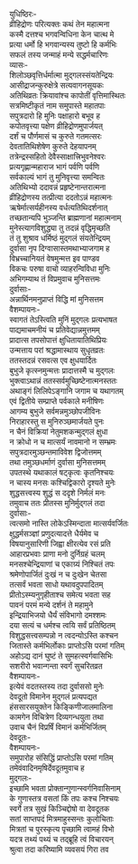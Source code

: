 युधिष्ठिरः-  
व्रीहिद्रोणः परित्यक्तः कथं तेन महात्मना  
कस्मै दत्तश्च भगवन्विधिना केन चात्थ मे  
प्रत्या धर्मो हि भगवान्यस्य तुष्टो हि कर्मभिः  
सफलं तस्य जन्माहं मन्ये सद्धर्मचारिणः  
व्यासः-  
शिलोञ्छवृत्तिर्धर्मात्मा मुद्गलस्संयतेन्द्रियः  
आसीद्राजन्कुरुक्षेत्रे सत्यवागनसूयकः  
अतिथिव्रतः क्रियावांश्च कापोतीं वृत्तिमास्थितः  
सत्रमिष्टीकृतं नाम समुपास्ते महातपाः  
सपुत्रदारो हि मुनिः पक्षाहारो बभूव ह  
कपोतवृत्त्या पक्षेण व्रीहिद्रोणमुपार्जयत्  
दर्शं च पौर्णमासं च कुरुते गतमत्सरः  
देवतातिथिशेषेण कुरुते देहयापनम्  
तत्रेन्द्रस्सहितो देवैस्साक्षात्त्रिभुवनेश्वरः  
प्रत्यगृह्णान्महाराज भागं पर्वणि पर्वणि  
सर्वकाल्यं भागं तु मुनिवृत्त्या समन्वितः  
अतिथिभ्यो ददावन्नं प्रहृष्टेनान्तरात्मना  
व्रीहिद्रोणस्य तत्प्रीत्या ददतोऽन्नं महात्मनः  
ऋषेर्मात्सर्यहीनस्य वर्धत्यतिथिदर्शनात्  
तच्छतान्यपि भुञ्जन्ति ब्राह्मणानां महात्मनाम्  
मुनेस्त्यागविशुद्ध्या तु तदन्नं वृद्धिमृच्छति  
तं तु शुश्राव धर्मिष्ठं मुद्गलं संयतेन्द्रियम्  
दुर्वासा नृप दिग्वासास्तमथाभ्याजगाम ह  
विभ्रच्चानियतं वेषमुन्मत्त इव पाण्डव  
विकचः परुषा वाचो व्याहरन्विविधा मुनिः  
अभिगम्याथ तं विप्रमुवाच मुनिसत्तमः  
दुर्वासाः-  
अन्नार्थिनमनुप्राप्तं विद्धि मां मुनिसत्तम  
वैशम्पायनः-  
स्वागतं तेऽस्त्विति मुनिं मुद्गलः प्रत्यभाषत  
पाद्यमाचमनीयं च प्रतिवेद्यान्नमुत्तमम्  
प्रादात्स तपसोपात्तं क्षुधितायातिथिप्रियः  
उन्मत्ताय परां श्रद्धामास्थाय सुधृतव्रतः  
ततस्तदन्नं रसवत्स एव क्षुधयार्दितः  
बुभुजे कृत्स्नमुन्मत्तः प्रादात्तस्मै च मुद्गलः  
भुक्त्वाऽथान्नं ततस्सर्वमुच्छिष्टेनात्मनस्ततः  
अथाङ्गं लिलिपेऽङ्गानि जगाम च यथागतम्  
एवं द्वितीये सम्प्राप्ते पर्वकाले मनीषिणः  
आगम्य बुभुजे सर्वमन्नमुञ्छोपजीविनः  
निराहारस्तु स मुनिरुञ्छमार्जयते पुनः  
न चैनं विक्रियां नेतुमशकन्मुद्गलं क्षुधा  
न क्रोधो न च मात्सर्यं नावमानो न सम्भ्रमः  
सपुत्रदारमुञ्छन्तमाविवेश द्विजोत्तमम्  
तथा तमुञ्छधर्माणं दुर्वासा मुनिसत्तमम्  
उपतस्थे यथाकालं षट्कृत्वः कृतनिश्चयः  
न चास्य मनसः कश्चिद्विकारो दृश्यते मुनेः  
शुद्धसत्त्वस्य शुद्धं स ददृशे निर्मलं मनः  
तमुवाच ततः प्रीतस्स मुनिर्मुद्गलं तदा  
दुर्वासाः-  
त्वत्समो नास्ति लोकेऽस्मिन्दाता मात्सर्यवर्जितः  
क्षुद्धर्मसञ्ज्ञां प्रणुदत्यादत्ते धैर्यमेव च  
विषयानुसारिणी जिह्वा क्षीरत्येव रसं प्रति  
आहारप्रभवाः प्राणा मनो दुर्निग्रहं चलम्  
मनसश्चेन्द्रियाणां च एकाग्र्यं निश्चितं तपः  
श्रमेणोपार्जितं दुःखं न च दुःखेन चेतसा  
तत्सर्वं भवता साधो यथावदुपपादितम्  
प्रीतोऽस्म्यनुगृहीताश्च समेत्य भवता सह  
पावनं परमं मन्ये दर्शनं ते महामुने  
इन्द्रियाभिजयो धैर्यं संविभागो दमश्शमः  
दया सत्यं च धर्मश्च त्वयि सर्वं प्रतिष्ठितम्  
विशुद्धसत्त्वसम्पन्नो न त्वदन्योऽस्ति कश्चन  
जितास्ते कर्मभिर्लोकाः प्राप्तोऽसि परमां गतिम्  
अहोऽद्य दानं घुष्टं ते सुमहत्स्वर्गवासिभिः  
सशरीरो भवान्गन्ता स्वर्गं सुचरितव्रत  
वैशम्पायनः-  
इत्येवं वदतस्तस्य तदा दुर्वाससो मुनेः  
देवदूतो विमानेन मुद्गलं प्रत्यपद्यत  
हंससारसयुक्तेन किङ्किणीजालमालिना  
कामगेन विचित्रेण दिव्यगन्धयुता तथा  
उवाच चैनं विप्रर्षिं विमानं कर्मभिर्जितम्  
देवदूतः-  
वैशम्पायनः-  
समुपारोह संसिद्धिं प्राप्तोऽसि परमां गतिम्  
तमेवंवादिनमृषिर्देवदूतमुवाच ह  
मुद्गलः-  
इच्छामि भवता प्रोक्तान्गुणान्स्वर्गनिवासिनाम्  
के गुणास्तत्र वसतां किं तपः कश्च निश्चयः  
स्वर्गे तत्र सुखं किञ्चिद्दोषो वा देवदूतक  
सतां साप्तपदं मित्रमाहुस्सन्तः कुलोचिताः  
मित्रतां च पुरस्कृत्य पृच्छामि त्वामहं विभो  
यदत्र तथ्यं पथ्यं च तद्ब्रूहि त्वं विचारयन्  
श्रुत्वा तदा करिष्यामि व्यवसयं गिरा तव  
